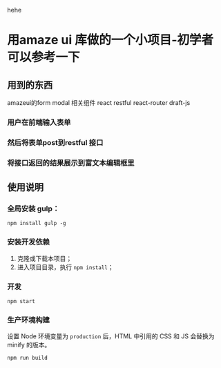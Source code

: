 hehe
# 用amaze ui 库做的一个小项目-初学者可以参考一下
## 用到的东西
amazeui的form modal 相关组件 react restful react-router draft-js 
### 用户在前端输入表单
### 然后将表单post到restful 接口
### 将接口返回的结果展示到富文本编辑框里

## 使用说明

### 全局安装 gulp：

```
npm install gulp -g
```

### 安装开发依赖

1. 克隆或下载本项目；
2. 进入项目目录，执行 `npm install`；

### 开发

```
npm start
```

### 生产环境构建

设置 Node 环境变量为 `production` 后，HTML 中引用的 CSS 和 JS 会替换为 minify 的版本。

```
npm run build
```
